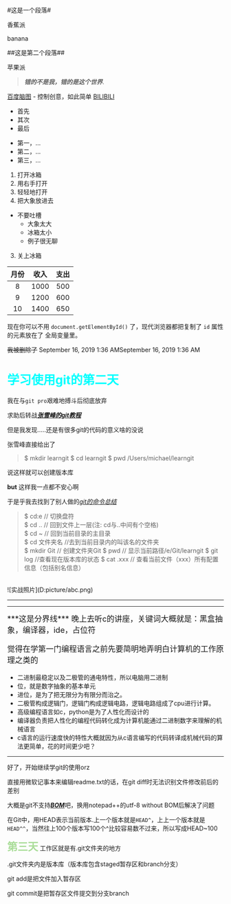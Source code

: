 #这是一个段落#

香蕉派

banana

##这是第二个段落##

苹果派
>***错的不是我，错的是这个世界***.

[百度脑图](http://naotu.baidu.com) - 控制创意，如此简单
[BILIBILI](https://www.bilibili.com/)
+ 首先
+ 其次
+ 最后
* 第一，...
* 第二，...
* 第三，...


1. 打开冰箱
  1. 用右手打开
  2. 轻轻地打开
2. 把大象放进去
* 不要吐槽
  * 大象太大
  * 冰箱太小
  * 例子很无聊
3. 关上冰箱

|月份|收入|支出|
|:-:|:-:|:-:|
|8|1000|500|
|9|1200|600|
|10|1400|650|

现在你可以不用 `document.getElementById()` 了，现代浏览器都把复制了 `id` 属性的元素放在了
全局变量里。




~~我被删除了~~
September 16, 2019 1:36 AMSeptember 16, 2019 1:36 AM

<h1><font color="#0ff">
学习使用git的第二天
</font></h1>

我在与`git pro`艰难地搏斗后彻底放弃

求助后转战[***张雪峰的git教程***](https://www.liaoxuefeng.com/wiki/896043488029600/896827951938304)

但是我发现.....还是有很多git的代码的意义啥的没说

张雪峰直接给出了

>$ mkdir learngit
 $ cd learngit
 $ pwd
 /Users/michael/learngit

说这样就可以创建版本库

**but**    这样我一点都不安心啊

于是乎我去找到了别人做的[*git的命令总结*](https://www.cnblogs.com/chris0710/p/8925977.html)

>$ cd:e // 切换盘符<br>
 $ cd .. // 回到文件上一层(注: cd与..中间有个空格)<br>
 $ cd ~ // 回到当前目录的主目录<br>
 $ cd 文件夹名 //去到当前目录内的叫该名的文件夹<br>
 $ mkdir Git // 创建文件夹Git
 $ pwd // 显示当前路径/e/Git/learngit
 $ git log //查看现在版本库的状态
 $ cat .xxx // 查看当前文件（xxx）所有配置信息（包括别名信息）
 <br />
![实战照片](D:picture/abc.png)
		<!--
			请把图片的本地链接改成网上链接！！！important
		-->
<hr><hr />
<font size="4px">
***这是分界线***
<!--
我还不会把文字插入在水平分界线的中间，有待学习
-->
晚上去听c的讲座，关键词大概就是：黑盒抽象，编译器，ide，占位符
	
觉得在学第一门编程语言之前先要简明地弄明白计算机的工作原理之类的

</font>

+ 二进制最稳定以及二极管的通电特性，所以电脑用二进制
+ 位，就是数字抽象的基本单元
+ 进位，是为了把无限分为有限分而治之。
+  二极管构成逻辑门，逻辑门构成逻辑电路，逻辑电路组成了cpu进行计算。
+ 高级编程语言如c，python是为了人性化而设计的
+ 编译器负责把人性化的编程代码转化成为计算机能通过二进制数字来理解的机械语言
+ c语言的运行速度快的特性大概就因为从c语言编写的代码转译成机械代码的算法更简单，花的时间更少吧？

<hr/>

好了，开始继续学git的使用orz

直接用微软记事本来编辑readme.txt的话，在git diff时无法识别文件修改前后的差别

大概是git不支持[***BOM***](https://www.cnblogs.com/shgq/p/3927255.html)吧，换用notepad++的utf-8 without BOM后解决了问题

在Git中，用HEAD表示当前版本.上一个版本就是`HEAD^`，上上一个版本就是`HEAD^^`，当然往上100个版本写100个^比较容易数不过来，所以写成HEAD~100

<font color="#ad9" size="5px">**第三天**</font>
工作区就是有.git文件夹的地方

.git文件夹内是版本库（版本库包含staged暂存区和branch分支）

git add是把文件加入暂存区

git commit是把暂存区文件提交到分支branch
